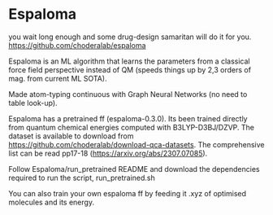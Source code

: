# Espaloma
you wait long enough and some drug-design samaritan will do it for you.
https://github.com/choderalab/espaloma

Espaloma is an ML algorithm that learns the parameters from a classical force field perspective instead of QM (speeds things up by 2,3 orders of mag. from current ML SOTA).

Made atom-typing continuous with Graph Neural Networks (no need to table look-up).

Espaloma has a pretrained ff (espaloma-0.3.0). Its been trained directly from quantum chemical energies computed with B3LYP-D3BJ/DZVP. The dataset is available to download from  https://github.com/choderalab/download-qca-datasets. The comprehensive list can be read pp17-18 (https://arxiv.org/abs/2307.07085).

Follow Espaloma/run_pretrained README and download the dependencies required to run the script, run_pretrained.sh

You can also train your own espaloma ff by feeding it .xyz of optimised molecules and its energy.
